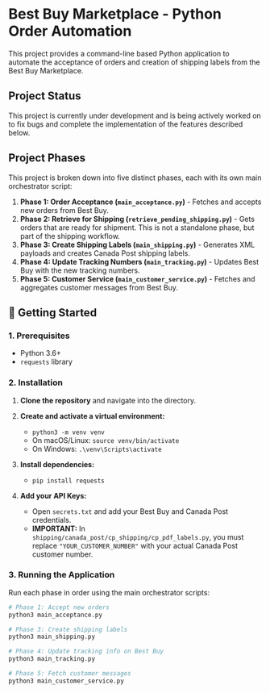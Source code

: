# Best Buy Marketplace - Python Order Automation

This project provides a command-line based Python application to automate the acceptance of orders and creation of shipping labels from the Best Buy Marketplace.

## Project Status
This project is currently under development and is being actively worked on to fix bugs and complete the implementation of the features described below.

## Project Phases

This project is broken down into five distinct phases, each with its own main orchestrator script:

1.  **Phase 1: Order Acceptance (`main_acceptance.py`)** - Fetches and accepts new orders from Best Buy.
2.  **Phase 2: Retrieve for Shipping (`retrieve_pending_shipping.py`)** - Gets orders that are ready for shipment. This is not a standalone phase, but part of the shipping workflow.
3.  **Phase 3: Create Shipping Labels (`main_shipping.py`)** - Generates XML payloads and creates Canada Post shipping labels.
4.  **Phase 4: Update Tracking Numbers (`main_tracking.py`)** - Updates Best Buy with the new tracking numbers.
5.  **Phase 5: Customer Service (`main_customer_service.py`)** - Fetches and aggregates customer messages from Best Buy.

## 🚀 Getting Started

### 1. Prerequisites

*   Python 3.6+
*   `requests` library

### 2. Installation

1.  **Clone the repository** and navigate into the directory.

2.  **Create and activate a virtual environment:**
    *   `python3 -m venv venv`
    *   On macOS/Linux: `source venv/bin/activate`
    *   On Windows: `.\venv\Scripts\activate`

3.  **Install dependencies:**
    *   `pip install requests`

4.  **Add your API Keys:**
    *   Open `secrets.txt` and add your Best Buy and Canada Post credentials.
    *   **IMPORTANT:** In `shipping/canada_post/cp_shipping/cp_pdf_labels.py`, you must replace `"YOUR_CUSTOMER_NUMBER"` with your actual Canada Post customer number.

### 3. Running the Application

Run each phase in order using the main orchestrator scripts:

```bash
# Phase 1: Accept new orders
python3 main_acceptance.py

# Phase 3: Create shipping labels
python3 main_shipping.py

# Phase 4: Update tracking info on Best Buy
python3 main_tracking.py

# Phase 5: Fetch customer messages
python3 main_customer_service.py
```
